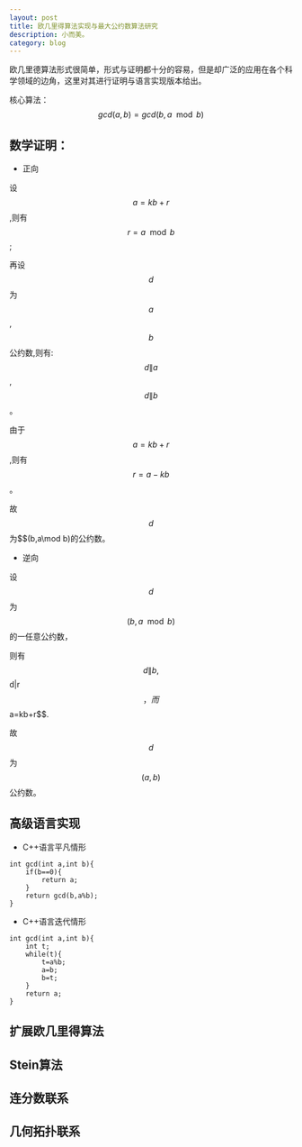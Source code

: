 ```yaml
---
layout: post
title: 欧几里得算法实现与最大公约数算法研究
description: 小而美。
category: blog
---
```


欧几里德算法形式很简单，形式与证明都十分的容易，但是却广泛的应用在各个科学领域的边角，这里对其进行证明与语言实现版本给出。

核心算法：$$gcd(a,b)=gcd(b,a\mod b)$$

数学证明：
--

- 正向

设$$a=kb+r$$,则有$$r=a\mod b$$;

再设$$d$$为$$a$$,$$b$$公约数,则有:$$d\|a$$,$$d\|b$$。

由于$$a=kb+r$$,则有$$r=a-kb$$。

故$$d$$为$$(b,a\mod b)的公约数。

- 逆向

设$$d$$为$$(b,a\mod b)$$的一任意公约数，

则有$$d\|b,$$d\|r$$，而$$a=kb+r$$.

故$$d$$为$$(a,b)$$公约数。

高级语言实现
--

- C++语言平凡情形

~~~
int gcd(int a,int b){
    if(b==0){
        return a;
    }
    return gcd(b,a%b);
}
~~~

- C++语言迭代情形

~~~
int gcd(int a,int b){
    int t;
    while(t){
        t=a%b;
        a=b;
        b=t;
    }
    return a;
}
~~~

扩展欧几里得算法
--

Stein算法
--

连分数联系
--

几何拓扑联系
--

